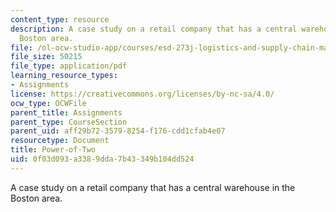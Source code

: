```yaml
---
content_type: resource
description: A case study on a retail company that has a central warehouse in the
  Boston area.
file: /ol-ocw-studio-app/courses/esd-273j-logistics-and-supply-chain-management-fall-2009/0f03d093a3389dda7b43349b104dd524_MITESD_273JF09_project.pdf
file_size: 50215
file_type: application/pdf
learning_resource_types:
- Assignments
license: https://creativecommons.org/licenses/by-nc-sa/4.0/
ocw_type: OCWFile
parent_title: Assignments
parent_type: CourseSection
parent_uid: aff29b72-3579-8254-f176-cdd1cfab4e07
resourcetype: Document
title: Power-of-Two
uid: 0f03d093-a338-9dda-7b43-349b104dd524
---
```

A case study on a retail company that has a central warehouse in the Boston area.
